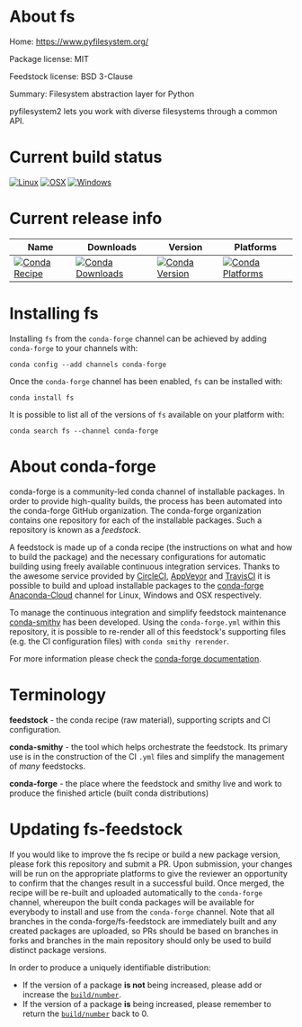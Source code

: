 About fs
========

Home: https://www.pyfilesystem.org/

Package license: MIT

Feedstock license: BSD 3-Clause

Summary: Filesystem abstraction layer for Python

pyfilesystem2 lets you work with diverse filesystems through a common API.

Current build status
====================

[![Linux](https://img.shields.io/circleci/project/github/conda-forge/fs-feedstock/master.svg?label=Linux)](https://circleci.com/gh/conda-forge/fs-feedstock)
[![OSX](https://img.shields.io/travis/conda-forge/fs-feedstock/master.svg?label=macOS)](https://travis-ci.org/conda-forge/fs-feedstock)
[![Windows](https://img.shields.io/appveyor/ci/conda-forge/fs-feedstock/master.svg?label=Windows)](https://ci.appveyor.com/project/conda-forge/fs-feedstock/branch/master)

Current release info
====================

| Name | Downloads | Version | Platforms |
| --- | --- | --- | --- |
| [![Conda Recipe](https://img.shields.io/badge/recipe-fs-green.svg)](https://anaconda.org/conda-forge/fs) | [![Conda Downloads](https://img.shields.io/conda/dn/conda-forge/fs.svg)](https://anaconda.org/conda-forge/fs) | [![Conda Version](https://img.shields.io/conda/vn/conda-forge/fs.svg)](https://anaconda.org/conda-forge/fs) | [![Conda Platforms](https://img.shields.io/conda/pn/conda-forge/fs.svg)](https://anaconda.org/conda-forge/fs) |

Installing fs
=============

Installing `fs` from the `conda-forge` channel can be achieved by adding `conda-forge` to your channels with:

```
conda config --add channels conda-forge
```

Once the `conda-forge` channel has been enabled, `fs` can be installed with:

```
conda install fs
```

It is possible to list all of the versions of `fs` available on your platform with:

```
conda search fs --channel conda-forge
```


About conda-forge
=================

conda-forge is a community-led conda channel of installable packages.
In order to provide high-quality builds, the process has been automated into the
conda-forge GitHub organization. The conda-forge organization contains one repository
for each of the installable packages. Such a repository is known as a *feedstock*.

A feedstock is made up of a conda recipe (the instructions on what and how to build
the package) and the necessary configurations for automatic building using freely
available continuous integration services. Thanks to the awesome service provided by
[CircleCI](https://circleci.com/), [AppVeyor](http://www.appveyor.com/)
and [TravisCI](https://travis-ci.org/) it is possible to build and upload installable
packages to the [conda-forge](https://anaconda.org/conda-forge)
[Anaconda-Cloud](http://docs.anaconda.org/) channel for Linux, Windows and OSX respectively.

To manage the continuous integration and simplify feedstock maintenance
[conda-smithy](http://github.com/conda-forge/conda-smithy) has been developed.
Using the ``conda-forge.yml`` within this repository, it is possible to re-render all of
this feedstock's supporting files (e.g. the CI configuration files) with ``conda smithy rerender``.

For more information please check the [conda-forge documentation](https://conda-forge.org/docs/).

Terminology
===========

**feedstock** - the conda recipe (raw material), supporting scripts and CI configuration.

**conda-smithy** - the tool which helps orchestrate the feedstock.
                   Its primary use is in the construction of the CI ``.yml`` files
                   and simplify the management of *many* feedstocks.

**conda-forge** - the place where the feedstock and smithy live and work to
                  produce the finished article (built conda distributions)


Updating fs-feedstock
=====================

If you would like to improve the fs recipe or build a new
package version, please fork this repository and submit a PR. Upon submission,
your changes will be run on the appropriate platforms to give the reviewer an
opportunity to confirm that the changes result in a successful build. Once
merged, the recipe will be re-built and uploaded automatically to the
`conda-forge` channel, whereupon the built conda packages will be available for
everybody to install and use from the `conda-forge` channel.
Note that all branches in the conda-forge/fs-feedstock are
immediately built and any created packages are uploaded, so PRs should be based
on branches in forks and branches in the main repository should only be used to
build distinct package versions.

In order to produce a uniquely identifiable distribution:
 * If the version of a package **is not** being increased, please add or increase
   the [``build/number``](http://conda.pydata.org/docs/building/meta-yaml.html#build-number-and-string).
 * If the version of a package **is** being increased, please remember to return
   the [``build/number``](http://conda.pydata.org/docs/building/meta-yaml.html#build-number-and-string)
   back to 0.